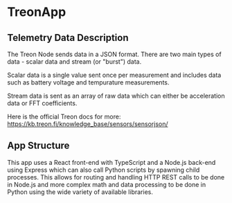 # TreonApp

## Telemetry Data Description
The Treon Node sends data in a JSON format. There are two main types of data - scalar data and stream (or "burst") data. 

Scalar data is a single value sent once per measurement and includes data such as battery voltage and tempurature measurements.

Stream data is sent as an array of raw data which can either be acceleration data or FFT coefficients.

Here is the official Treon docs for more: https://kb.treon.fi/knowledge_base/sensors/sensorjson/

## App Structure
This app uses a React front-end with TypeScript and a Node.js back-end using Express which can also call Python scripts by spawning child processes. This allows for routing and handling HTTP REST calls to be done in Node.js and more complex math and data processing to be done in Python using the wide variety of available libraries.
